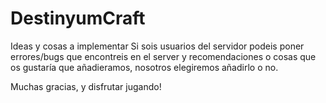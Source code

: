 # DestinyumCraft
Ideas y cosas a implementar
Si sois usuarios del servidor podeis poner errores/bugs que encontreis en el server y recomendaciones o cosas que os gustaría que añadieramos, nosotros elegiremos añadirlo o no.

Muchas gracias, y disfrutar jugando!
